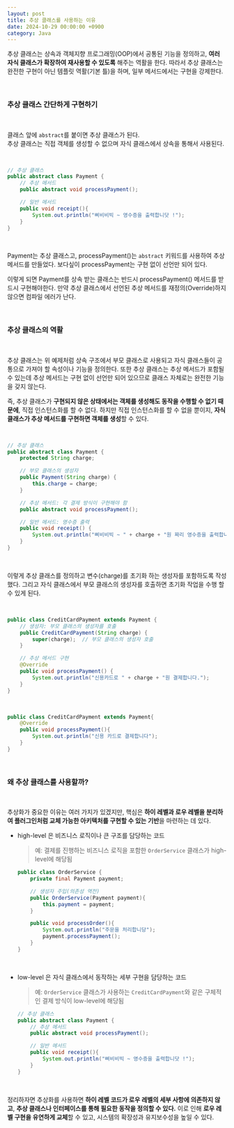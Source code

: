 ```yaml
---
layout: post
title: 추상 클래스를 사용하는 이유 
date: 2024-10-29 00:00:00 +0900
category: Java 
---
```


추상 클래스는 상속과 객체지향 프로그래밍(OOP)에서 공통된 기능을 정의하고, **여러 자식 클래스가 확장하여 재사용할 수 있도록** 해주는 역활을 한다. 따라서 추상 클래스는 완전한 구현이 아닌 템플릿 역활(기본 틀)을 하며, 일부 메서드에서는 구현을 강제한다.     

<br>

### 추상 클래스 간단하게 구현하기

<br>


클래스 앞에 `abstract`를 붙이면 추상 클래스가 된다.    
추상 클래스는 직접 객체를 생성할 수 없으며 자식 클래스에서 상속을 통해서 사용된다.    

<br>


```java
// 추상 클래스 
public abstract class Payment {
    // 추상 메서드 
	public abstract void processPayment();

    // 일반 메서드 
	public void receipt(){
		System.out.println("삐비비빅 ~ 영수증을 출력합니닷 !");
	}
}
```

<br>

Payment는 추상 클래스고, processPayment()는 `abstract` 키워드를 사용하여 추상 메서드를 만들었다. 보다싶이 processPayment는 구현 없이 선언만 되어 있다.     

이렇게 되면 Payment를 상속 받는 클래스는 반드시 processPayment() 메서드를 받드시 구현해야한다. 만약 추상 클래스에서 선언된 추상 메서드를 재정의(Override)하지 않으면 컴파일 에러가 난다.   

<br>  

### 추상 클래스의 역활  

<br>  

추상 클래스는 위 예제처럼 상속 구조에서 부모 클래스로 사용되고 자식 클래스들이 공통으로 가져야 할 속성이나 기능을 정의한다. 또한 추상 클래스는 추상 메서드가 포함될 수 있는데 추상 메서드는 구현 없이 선언만 되어 있으므로 클래스 자체로는 완전한 기능을 갖지 않는다.  

즉, 추상 클래스가 **구현되지 않은 상태에서는 객체를 생성해도 동작을 수행할 수 없기 때문에**, 직접 인스턴스화를 할 수 없다. 하지만 직접 인스턴스화를 할 수 없을 뿐이지, **자식 클래스가 추상 메서드를 구현하면 객체를 생성**할 수 있다.

<br>  


```java
// 추상 클래스 
public abstract class Payment {
    protected String charge;

    // 부모 클래스의 생성자
    public Payment(String charge) {
        this.charge = charge;
    }

    // 추상 메서드: 각 결제 방식이 구현해야 함
    public abstract void processPayment();

    // 일반 메서드: 영수증 출력
    public void receipt() {
        System.out.println("삐비비빅 ~ " + charge + "원 짜리 영수증을 출력합니다!");
    }
}
```

<br>  

이렇게 추상 클래스를 정의하고 변수(charge)를 초기화 하는 생성자를 포함하도록 작성했다. 
그리고 자식 클래스에서 부모 클래스의 생성자를 호출하면 초기화 작업을 수행 할 수 있게 된다.  

<br>

```java
public class CreditCardPayment extends Payment {
    // 생성자: 부모 클래스의 생성자를 호출
    public CreditCardPayment(String charge) {
        super(charge);  // 부모 클래스의 생성자 호출
    }

    // 추상 메서드 구현
    @Override
    public void processPayment() {
        System.out.println("신용카드로 " + charge + "원 결제합니다.");
    }
}
```



<br>


```java
public class CreditCardPayment extends Payment{
	@Override
	public void processPayment(){
		System.out.println("신용 카드로 결제합니다");
	}
}
```

<br>


### 왜 추상 클래스를 사용할까?  

<br>

추상화가 중요한 이유는 여러 가지가 있겠지만, 핵심은 **하이 레벨과 로우 레벨을 분리하여 플러그인처럼 교체 가능한 아키텍처를 구현할 수 있는 기반**을 마련하는 데 있다.

* high-level 은 비즈니스 로직이나 큰 구조를 담당하는 코드   
    > 예: 결제를 진행하는 비즈니스 로직을 포함한 `OrderService` 클래스가 high-level에 해당됨  

    ```java
    public class OrderService {
        private final Payment payment;

        // 생성자 주입(의존성 역전)
        public OrderService(Payment payment){
            this.payment = payment;
        }

        public void processOrder(){
            System.out.println("주문을 처리합니당");
            payment.processPayment();
        }
    }
    ```  

    <br>  
    
* low-level 은 자식 클래스에서 동작하는 세부 구현을 담당하는 코드  
    > 예: `OrderService` 클래스가 사용하는 `CreditCardPayment`와 같은 구체적인 결제 방식이 low-level에 해당됨  

    ```java
    // 추상 클래스 
    public abstract class Payment {
        // 추상 메서드 
        public abstract void processPayment();

        // 일반 메서드 
        public void receipt(){
            System.out.println("삐비비빅 ~ 영수증을 출력합니닷 !");
        }
    }
    ```


<br>  

정리하자면 추상화를 사용하면 **하이 레벨 코드가 로우 레벨의 세부 사항에 의존하지 않고**, **추상 클래스나 인터페이스를 통해 필요한 동작을 정의할 수 있다.** 이로 인해 **로우 레벨 구현을 유연하게 교체**할 수 있고, 시스템의 확장성과 유지보수성을 높일 수 있다.  

